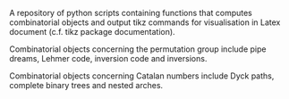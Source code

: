 
A repository of python scripts containing functions that computes combinatorial objects and output tikz commands for visualisation in Latex document (c.f. tikz package documentation).  

Combinatorial objects concerning the permutation group include pipe dreams, Lehmer code, inversion code and inversions. 

Combinatorial objects concerning Catalan numbers include Dyck paths, complete binary trees and nested arches. 

